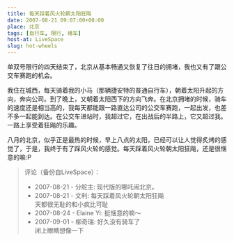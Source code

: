 ```yaml
---
title: 每天踩着风火轮朝太阳狂飚
date: 2007-08-21 09:07:00+08:00
place: 北京
tags: [自行车, 限行, 堵车]
host-at: LiveSpace
slug: hot-wheels
---
```

单双号限行的四天结束了，北京从基本畅通又恢复了往日的拥堵，我也又有了跟公交车赛跑的机会。

我住在城西，每天骑着我的小马（那辆捷安特的普通自行车），朝着太阳升起的方向，奔向公司。到了晚上，又朝着太阳西下的方向飞奔。在北京拥堵的时候，骑车的速度还是相当高的，我每天都能跟一路直达公司的公交车赛跑，一起出发，也差不多一起能到达。在公交车进站时，我超过它，在出战后的半路上，它又超过我。一路上享受着狂飚的乐趣。

八月的北京，似乎正是最热的时候，早上八点的太阳，已经可以让人觉得炙烤的感觉了，于是，我终于有了踩风火轮的感觉。每天踩着风火轮朝太阳狂飚，还是很惬意的嘛:P

> 评论（备份自LiveSpace）：
>
> * 2007-08-21 - 分舵主: 现代版的哪吒闹北京。
> * 2007-08-21 - 文利: 每天踩着风火轮朝太阳狂飚<br>天都很无耻的和小疯比可耻
> * 2007-08-24 - Elaine Yi: 挺惬意的嘛～
> * 2007-09-01 - 柳奇瑞: 好久没有骑车了<br>闭上眼睛想像一下

